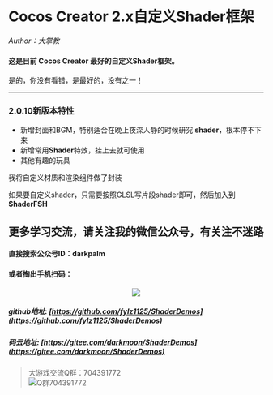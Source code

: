 # Cocos Creator 2.x自定义Shader框架
*Author：大掌教*<br>

#### 这是目前 Cocos Creator 最好的自定义Shader框架。

是的，你没有看错，是最好的，没有之一！

-----

### 2.0.10新版本特性
- 新增封面和BGM，特别适合在晚上夜深人静的时候研究 **shader**，根本停不下来
- 新增常用**Shader**特效，挂上去就可使用
- 其他有趣的玩具

我将自定义材质和渲染组件做了封装

如果要自定义shader，只需要按照GLSL写片段shader即可，然后加入到 **ShaderFSH**


## 更多学习交流，请关注我的微信公众号，有关注不迷路


#### 直接搜索公众号ID：darkpalm
#### 或者掏出手机扫码：

<div align=center>
<img src="https://img-blog.csdnimg.cn/20190605101043274.png"  />
</div>



##### github地址: [https://github.com/fylz1125/ShaderDemos](https://github.com/fylz1125/ShaderDemos)

##### 码云地址: [https://gitee.com/darkmoon/ShaderDemos](https://gitee.com/darkmoon/ShaderDemos)

> 大游戏交流Q群：704391772  
![Q群704391772](screenshots/qqgroup.JPG)


